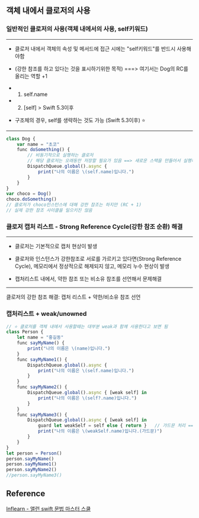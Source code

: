 ## 객체 내에서 클로저의 사용
### 일반적인 클로저의 사용(객체 내에서의 사용, self키워드)
---
 - 클로저 내에서 객체의 속성 및 메서드에 접근 시에는 "self키워드"를 반드시 사용해야함
 - (강한 참조를 하고 있다는 것을 표시하기위한 목적) ===> 여기서는 Dog의 RC를 올리는 역할 +1

 - 1) self.name
 - 2) [self]  > Swift 5.3이후
 
 - 구조체의 경우, self를 생략하는 것도 가능 (Swift 5.3이후) ⭐️

---
```javascript
class Dog {
    var name = "초코"
    func doSomething() {
        // 비동기적으로 실행하는 클로저
        // 해당 클로저는 오래동안 저장할 필요가 있음 ==> 새로운 스택을 만들어서 실행하기 때문
        DispatchQueue.global().async {
            print("나의 이름은 \(self.name)입니다.")
        }
    }
}
var choco = Dog()
choco.doSomething()
// 클로저가 choco인스턴스에 대해 강한 참조는 하지만 (RC + 1)
// 실제 강한 참조 사이클을 일으키진 않음
```
### 클로저 캡처 리스트 - Strong Reference Cycle(강한 참조 순환) 해결
---
 - 클로저는 기본적으로 캡처 현상이 발생

 - 클로저와 인스턴스가 강한참조로 서로를 가르키고 있다면(Strong Reference Cycle),
   메모리에서 정상적으로 해제되지 않고, 메모리 누수 현상이 발생

 - 캡처리스트 내에서, 약한 참조 또는 비소유 참조를 선언해서 문제해결

---
클로저의 강한 참조 해결: 캡처 리스트 + 약한/비소유 참조 선언
### 캡처리스트 + weak/unowned
```javascript
// ⭐️ 클로저를 객체 내에서 사용할때는 대부분 weak과 함께 사용한다고 보면 됨
class Person {
    let name = "홍길동"
    func sayMyName() {
        print("나의 이름은 \(name)입니다.")
    }
    func sayMyName1() {
        DispatchQueue.global().async {
            print("나의 이름은 \(self.name)입니다.")
        }
    }
    func sayMyName2() {
        DispatchQueue.global().async { [weak self] in
            print("나의 이름은 \(self?.name)입니다.")
        }
    }
    func sayMyName3() {
        DispatchQueue.global().async { [weak self] in
            guard let weakSelf = self else { return }   // 가드문 처리 ==> 객체없으면 일종료
            print("나의 이름은 \(weakSelf.name)입니다.(가드문)")
        }
    }
}
let person = Person()
person.sayMyName()
person.sayMyName1()
person.sayMyName2()
//person.sayMyName3()
```
## Reference
[Inflearn - 앨런 swift 문법 마스터 스쿨](https://www.inflearn.com/course/%EC%8A%A4%EC%9C%84%ED%94%84%ED%8A%B8-%EB%AC%B8%EB%B2%95-%EB%A7%88%EC%8A%A4%ED%84%B0-%EC%8A%A4%EC%BF%A8/dashboard)
